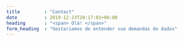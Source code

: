 ```yaml
---
title         : "Contact"
date          : 2019-12-23T20:17:01+06:00
heading       : "<span> Olá! </span>"
form_heading  : "Gostariamos de entender sua demandas de dados"
---
```


